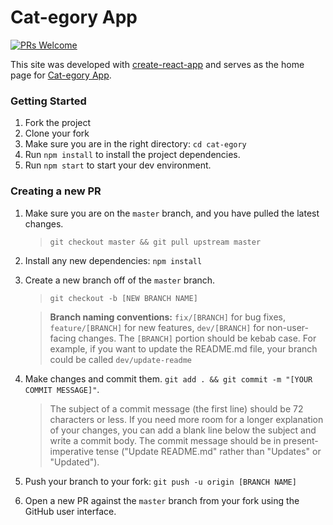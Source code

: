 # Cat-egory App

[![PRs Welcome](https://img.shields.io/badge/PRs-welcome-brightgreen.svg?style=flat-square)](http://makeapullrequest.com)

This site was developed with [create-react-app](https://github.com/facebook/create-react-app) and serves as the home page for [Cat-egory App](https://cat-egoryapp.netlify.com).

### Getting Started

1. Fork the project
2. Clone your fork
3. Make sure you are in the right directory: `cd cat-egory`
4. Run `npm install` to install the project dependencies.
5. Run `npm start` to start your dev environment.

### Creating a new PR

1. Make sure you are on the `master` branch, and you have pulled the latest changes.

   > `git checkout master && git pull upstream master`

2. Install any new dependencies: `npm install`

3. Create a new branch off of the `master` branch.

   > `git checkout -b [NEW BRANCH NAME]`

   > **Branch naming conventions:** `fix/[BRANCH]` for bug fixes, `feature/[BRANCH]` for new features, `dev/[BRANCH]` for non-user-facing changes. The `[BRANCH]` portion should be kebab case. For example, if you want to update the README.md file, your branch could be called `dev/update-readme`

4. Make changes and commit them. `git add . && git commit -m "[YOUR COMMIT MESSAGE]"`.

   > The subject of a commit message (the first line) should be 72 characters or less. If you need more room for a longer explanation of your changes, you can add a blank line below the subject and write a commit body. The commit message should be in present-imperative tense ("Update README.md" rather than "Updates" or "Updated").

5. Push your branch to your fork: `git push -u origin [BRANCH NAME]`

6. Open a new PR against the `master` branch from your fork using the GitHub user interface.
